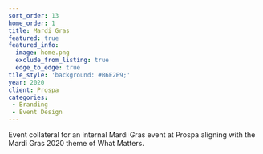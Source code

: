 ```yaml
---
sort_order: 13
home_order: 1
title: Mardi Gras
featured: true
featured_info:
  image: home.png
  exclude_from_listing: true
  edge_to_edge: true
tile_style: 'background: #B6E2E9;'
year: 2020
client: Prospa
categories:
 - Branding
 - Event Design
---
```


Event collateral for an internal Mardi Gras event at Prospa aligning with the Mardi Gras 2020 theme of What Matters. 
